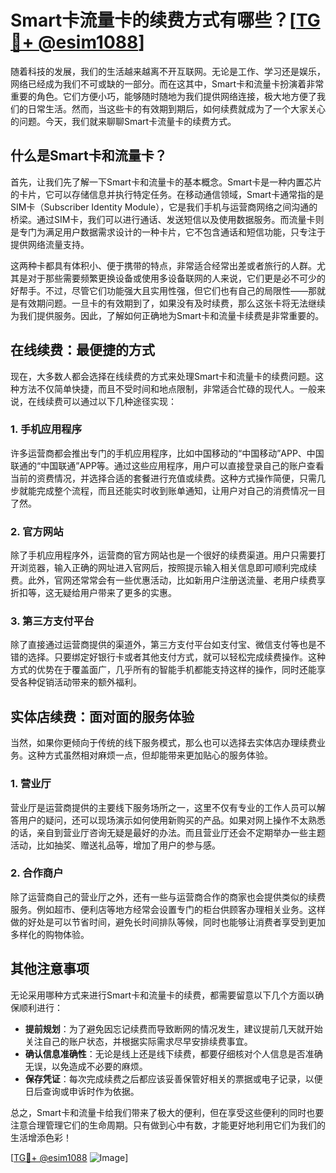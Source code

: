 # Smart卡流量卡的续费方式有哪些？[[TG💪+ @esim1088](https://t.me/s/esim1088)]

随着科技的发展，我们的生活越来越离不开互联网。无论是工作、学习还是娱乐，网络已经成为我们不可或缺的一部分。而在这其中，Smart卡和流量卡扮演着非常重要的角色。它们方便小巧，能够随时随地为我们提供网络连接，极大地方便了我们的日常生活。然而，当这些卡的有效期到期后，如何续费就成为了一个大家关心的问题。今天，我们就来聊聊Smart卡流量卡的续费方式。

## 什么是Smart卡和流量卡？

首先，让我们先了解一下Smart卡和流量卡的基本概念。Smart卡是一种内置芯片的卡片，它可以存储信息并执行特定任务。在移动通信领域，Smart卡通常指的是SIM卡（Subscriber Identity Module），它是我们手机与运营商网络之间沟通的桥梁。通过SIM卡，我们可以进行通话、发送短信以及使用数据服务。而流量卡则是专门为满足用户数据需求设计的一种卡片，它不包含通话和短信功能，只专注于提供网络流量支持。

这两种卡都具有体积小、便于携带的特点，非常适合经常出差或者旅行的人群。尤其是对于那些需要频繁更换设备或使用多设备联网的人来说，它们更是必不可少的好帮手。不过，尽管它们功能强大且实用性强，但它们也有自己的局限性——那就是有效期问题。一旦卡的有效期到了，如果没有及时续费，那么这张卡将无法继续为我们提供服务。因此，了解如何正确地为Smart卡和流量卡续费是非常重要的。

## 在线续费：最便捷的方式

现在，大多数人都会选择在线续费的方式来处理Smart卡和流量卡的续费问题。这种方法不仅简单快捷，而且不受时间和地点限制，非常适合忙碌的现代人。一般来说，在线续费可以通过以下几种途径实现：

### 1. 手机应用程序

许多运营商都会推出专门的手机应用程序，比如中国移动的“中国移动”APP、中国联通的“中国联通”APP等。通过这些应用程序，用户可以直接登录自己的账户查看当前的资费情况，并选择合适的套餐进行充值或续费。这种方式操作简便，只需几步就能完成整个流程，而且还能实时收到账单通知，让用户对自己的消费情况一目了然。

### 2. 官方网站

除了手机应用程序外，运营商的官方网站也是一个很好的续费渠道。用户只需要打开浏览器，输入正确的网址进入官网后，按照提示输入相关信息即可顺利完成续费。此外，官网还常常会有一些优惠活动，比如新用户注册送流量、老用户续费享折扣等，这无疑给用户带来了更多的实惠。

### 3. 第三方支付平台

除了直接通过运营商提供的渠道外，第三方支付平台如支付宝、微信支付等也是不错的选择。只要绑定好银行卡或者其他支付方式，就可以轻松完成续费操作。这种方式的优势在于覆盖面广，几乎所有的智能手机都能支持这样的操作，同时还能享受各种促销活动带来的额外福利。

## 实体店续费：面对面的服务体验

当然，如果你更倾向于传统的线下服务模式，那么也可以选择去实体店办理续费业务。这种方式虽然相对麻烦一点，但却能带来更加贴心的服务体验。

### 1. 营业厅

营业厅是运营商提供的主要线下服务场所之一，这里不仅有专业的工作人员可以解答用户的疑问，还可以现场演示如何使用新购买的产品。如果对网上操作不太熟悉的话，亲自到营业厅咨询无疑是最好的办法。而且营业厅还会不定期举办一些主题活动，比如抽奖、赠送礼品等，增加了用户的参与感。

### 2. 合作商户

除了运营商自己的营业厅之外，还有一些与运营商合作的商家也会提供类似的续费服务。例如超市、便利店等地方经常会设置专门的柜台供顾客办理相关业务。这样做的好处是可以节省时间，避免长时间排队等候，同时也能够让消费者享受到更加多样化的购物体验。

## 其他注意事项

无论采用哪种方式来进行Smart卡和流量卡的续费，都需要留意以下几个方面以确保顺利进行：

- **提前规划**：为了避免因忘记续费而导致断网的情况发生，建议提前几天就开始关注自己的账户状态，并根据实际需求尽早安排续费事宜。
- **确认信息准确性**：无论是线上还是线下续费，都要仔细核对个人信息是否准确无误，以免造成不必要的麻烦。
- **保存凭证**：每次完成续费之后都应该妥善保管好相关的票据或电子记录，以便日后查询或申诉时作为依据。

总之，Smart卡和流量卡给我们带来了极大的便利，但在享受这些便利的同时也要注意合理管理它们的生命周期。只有做到心中有数，才能更好地利用它们为我们的生活增添色彩！

[[TG💪+ @esim1088](https://t.me/s/esim1088) ![Image](https://i.postimg.cc/4NQfJmqS/Snipaste-2025-05-13-00-14-12.png)]